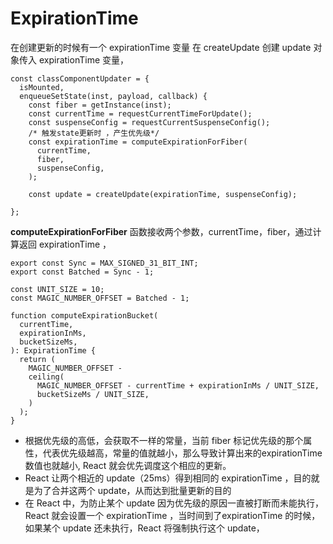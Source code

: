 # ExpirationTime

在创建更新的时候有一个 expirationTime 变量
在 createUpdate 创建 update 对象传入 expirationTime 变量，
```
const classComponentUpdater = {
  isMounted,
  enqueueSetState(inst, payload, callback) {
    const fiber = getInstance(inst);
    const currentTime = requestCurrentTimeForUpdate();
    const suspenseConfig = requestCurrentSuspenseConfig();
    /* 触发state更新时 ，产生优先级*/
    const expirationTime = computeExpirationForFiber(
      currentTime,
      fiber,
      suspenseConfig,
    );

    const update = createUpdate(expirationTime, suspenseConfig);
    
};
```
__computeExpirationForFiber__ 函数接收两个参数，currentTime，fiber，通过计算返回 expirationTime ，

```
export const Sync = MAX_SIGNED_31_BIT_INT;
export const Batched = Sync - 1;

const UNIT_SIZE = 10;
const MAGIC_NUMBER_OFFSET = Batched - 1;

function computeExpirationBucket(
  currentTime,
  expirationInMs,
  bucketSizeMs,
): ExpirationTime {
  return (
    MAGIC_NUMBER_OFFSET -
    ceiling(
      MAGIC_NUMBER_OFFSET - currentTime + expirationInMs / UNIT_SIZE,
      bucketSizeMs / UNIT_SIZE,
    )
  );
}
```
* 根据优先级的高低，会获取不一样的常量，当前 fiber 标记优先级的那个属性，代表优先级越高，常量的值就越小，那么导致计算出来的expirationTime 数值也就越小, React 就会优先调度这个相应的更新。
* React 让两个相近的 update（25ms）得到相同的 expirationTime ，目的就是为了合并这两个 update，从而达到批量更新的目的 
* 在 React 中，为防止某个 update 因为优先级的原因一直被打断而未能执行，React 就会设置一个 expirationTime ，当时间到了expirationTime 的时候，如果某个 update 还未执行，React 将强制执行这个 update，
